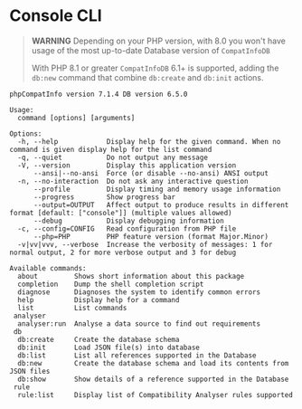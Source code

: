 <!-- markdownlint-disable MD013 -->
# Console CLI

> **WARNING** Depending on your PHP version, with 8.0 you won't have usage of the most up-to-date Database version of `CompatInfoDB`
>
> With PHP 8.1 or greater `CompatInfoDB` 6.1+ is supported,
> adding the `db:new` command that combine `db:create` and `db:init` actions.

```text
phpCompatInfo version 7.1.4 DB version 6.5.0

Usage:
  command [options] [arguments]

Options:
  -h, --help            Display help for the given command. When no command is given display help for the list command
  -q, --quiet           Do not output any message
  -V, --version         Display this application version
      --ansi|--no-ansi  Force (or disable --no-ansi) ANSI output
  -n, --no-interaction  Do not ask any interactive question
      --profile         Display timing and memory usage information
      --progress        Show progress bar
      --output=OUTPUT   Affect output to produce results in different format [default: ["console"]] (multiple values allowed)
      --debug           Display debugging information
  -c, --config=CONFIG   Read configuration from PHP file
      --php=PHP         PHP feature version (format Major.Minor)
  -v|vv|vvv, --verbose  Increase the verbosity of messages: 1 for normal output, 2 for more verbose output and 3 for debug

Available commands:
  about         Shows short information about this package
  completion    Dump the shell completion script
  diagnose      Diagnoses the system to identify common errors
  help          Display help for a command
  list          List commands
 analyser
  analyser:run  Analyse a data source to find out requirements
 db
  db:create     Create the database schema
  db:init       Load JSON file(s) into database
  db:list       List all references supported in the Database
  db:new        Create the database schema and load its contents from JSON files
  db:show       Show details of a reference supported in the Database
 rule
  rule:list     Display list of Compatibility Analyser rules supported
```
